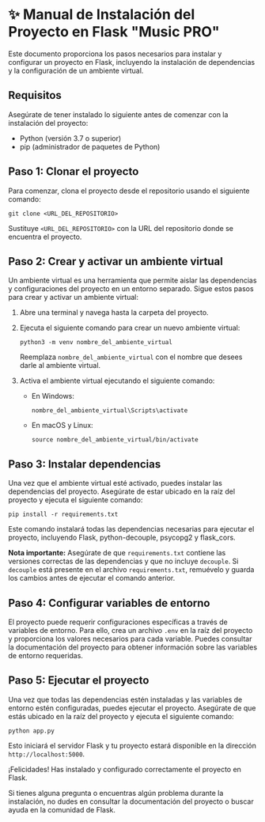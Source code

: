 # ✨ Manual de Instalación del Proyecto en Flask "Music PRO"

Este documento proporciona los pasos necesarios para instalar y configurar un proyecto en Flask, incluyendo la instalación de dependencias y la configuración de un ambiente virtual.

## Requisitos

Asegúrate de tener instalado lo siguiente antes de comenzar con la instalación del proyecto:

- Python (versión 3.7 o superior)
- pip (administrador de paquetes de Python)

## Paso 1: Clonar el proyecto

Para comenzar, clona el proyecto desde el repositorio usando el siguiente comando:

```
git clone <URL_DEL_REPOSITORIO>
```

Sustituye `<URL_DEL_REPOSITORIO>` con la URL del repositorio donde se encuentra el proyecto.

## Paso 2: Crear y activar un ambiente virtual

Un ambiente virtual es una herramienta que permite aislar las dependencias y configuraciones del proyecto en un entorno separado. Sigue estos pasos para crear y activar un ambiente virtual:

1. Abre una terminal y navega hasta la carpeta del proyecto.
2. Ejecuta el siguiente comando para crear un nuevo ambiente virtual:

   ```
   python3 -m venv nombre_del_ambiente_virtual
   ```

   Reemplaza `nombre_del_ambiente_virtual` con el nombre que desees darle al ambiente virtual.

3. Activa el ambiente virtual ejecutando el siguiente comando:

   - En Windows:

     ```
     nombre_del_ambiente_virtual\Scripts\activate
     ```

   - En macOS y Linux:

     ```
     source nombre_del_ambiente_virtual/bin/activate
     ```

## Paso 3: Instalar dependencias

Una vez que el ambiente virtual esté activado, puedes instalar las dependencias del proyecto. Asegúrate de estar ubicado en la raíz del proyecto y ejecuta el siguiente comando:

```
pip install -r requirements.txt
```

Este comando instalará todas las dependencias necesarias para ejecutar el proyecto, incluyendo Flask, python-decouple, psycopg2 y flask_cors.

**Nota importante:** Asegúrate de que `requirements.txt` contiene las versiones correctas de las dependencias y que no incluye `decouple`. Si `decouple` está presente en el archivo `requirements.txt`, remuévelo y guarda los cambios antes de ejecutar el comando anterior.

## Paso 4: Configurar variables de entorno

El proyecto puede requerir configuraciones específicas a través de variables de entorno. Para ello, crea un archivo `.env` en la raíz del proyecto y proporciona los valores necesarios para cada variable. Puedes consultar la documentación del proyecto para obtener información sobre las variables de entorno requeridas.

## Paso 5: Ejecutar el proyecto

Una vez que todas las dependencias estén instaladas y las variables de entorno estén configuradas, puedes ejecutar el proyecto. Asegúrate de que estás ubicado en la raíz del proyecto y ejecuta el siguiente comando:

```
python app.py
```

Esto iniciará el servidor Flask y tu proyecto estará disponible en la dirección `http://localhost:5000`.

¡Felicidades! Has instalado y configurado correctamente el proyecto en Flask.

Si tienes alguna pregunta o encuentras algún problema durante la instalación, no dudes en consultar la documentación del proyecto o buscar ayuda en la comunidad de Flask.
